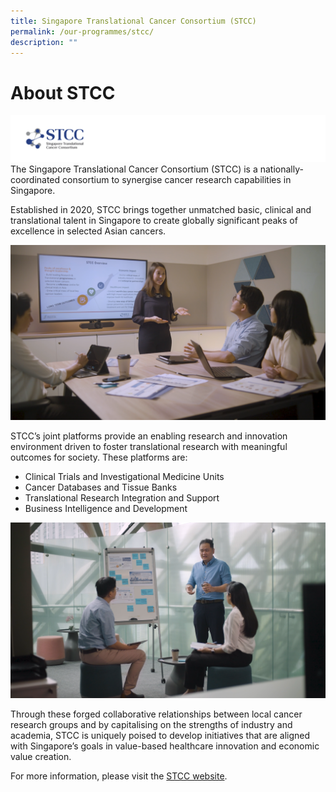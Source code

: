 ```yaml
---
title: Singapore Translational Cancer Consortium (STCC)
permalink: /our-programmes/stcc/
description: ""
---
```

# About STCC

![](/images/Logos/BU%20Banners_STCC.png)
The Singapore Translational Cancer Consortium (STCC) is a nationally-coordinated consortium to synergise cancer research capabilities in Singapore.

Established in 2020, STCC brings together unmatched basic, clinical and translational talent in Singapore to create globally significant peaks of excellence in selected Asian cancers. 

![](/images/Corporate%20photos/07%20-%20STCC%202.png)

STCC’s joint platforms provide an enabling research and innovation environment driven to foster translational research with meaningful outcomes for society. These platforms are:

* Clinical Trials and Investigational Medicine Units
* Cancer Databases and Tissue Banks
* Translational Research Integration and Support
* Business Intelligence and Development

![](/images/Corporate%20photos/06%20-%20STCC%201.png)

Through these forged collaborative relationships between local cancer research groups and by capitalising on the strengths of industry and academia, STCC is uniquely poised to develop initiatives that are aligned with Singapore’s goals in value-based healthcare innovation and economic value creation.

For more information, please visit the [STCC website](https://stcc.sg).